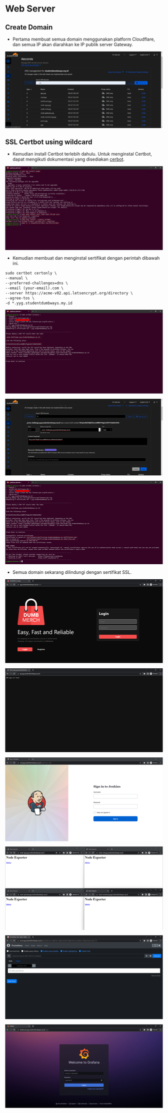 # Web Server

## Create Domain

- Pertama membuat semua domain menggunakan platform Cloudflare, dan semua IP akan diarahkan ke IP publik server Gateway.

![image](Media/1.png)

## SSL Certbot using wildcard

- Kemudian install Certbot terlebih dahulu. Untuk menginstal Certbot, dapat mengikuti dokumentasi yang disediakan [cerbot](https://certbot.eff.org/instructions?ws=nginx&os=ubuntufocal&tab=wildcard).

![image](Media/2.png)

- Kemudian membuat dan menginstal sertifikat dengan perintah dibawah ini.

```
sudo certbot certonly \
--manual \
--preferred-challenges=dns \
--email (your-email).com \
--server https://acme-v02.api.letsencrypt.org/directory \
--agree-tos \
-d *.yyg.studentdumbways.my.id
```

![image](Media/3.png)

![image](Media/4.png)

![image](Media/5.png)

- Semua domain sekarang dilindungi dengan sertifikat SSL.

![image](Media/6.png)

![image](Media/7.png)

![image](Media/8.png)

![image](Media/9.png)

![image](Media/10.png)

![image](Media/11.png)
